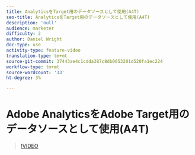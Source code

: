 ```yaml
---
title: AnalyticsをTarget用のデータソースとして使用(A4T)
seo-title: AnalyticsをTarget用のデータソースとして使用(A4T)
description: 'null'
audience: marketer
difficulty: 2
author: Daniel Wright
doc-type: use
activity-type: feature-video
translation-type: tm+mt
source-git-commit: 37443ae4c1cdda387c8db0053201d520fa1ec224
workflow-type: tm+mt
source-wordcount: '33'
ht-degree: 3%

---
```



# Adobe AnalyticsをAdobe Target用のデータソースとして使用(A4T)

>[!VIDEO](https://video.tv.adobe.com/v/17384/?quality=12)
